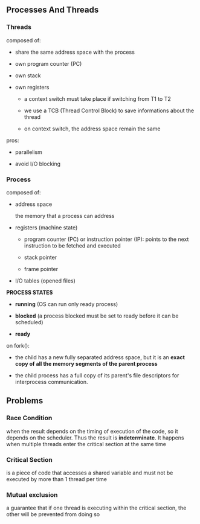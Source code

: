 ## Processes And Threads

### Threads

composed of:

- share the same address space with the process

- own program counter (PC)

- own stack

- own registers
  
  - a context switch must take place if switching from T1 to T2
  
  - we use a TCB (Thread Control Block) to save informations about the thread
  
  - on context switch, the address space remain the same

pros:

- parallelism

- avoid I/O blocking

### Process

composed of:

- address space
  
  the memory that a process can address

- registers (machine state)
  
  - program counter (PC) or instruction pointer (IP): points to the next instruction to be fetched and executed
  
  - stack pointer
  
  - frame pointer

- I/O tables (opened files)

**PROCESS STATES**

- **running** (OS can run only ready process)

- **blocked** (a process blocked must be set to ready before it can be scheduled)

- **ready**

on fork():

- the child has a new fully separated address space, but it is an **exact copy of all the memory segments of the parent process**

- the child process has a full copy of its parent's file descriptors for interprocess communication.

## Problems

### Race Condition

when the result depends on the timing of execution of the code, so it depends on the scheduler. Thus the result is **indeterminate**. It happens when multiple threads enter the critical section at the same time

### Critical Section

is a piece of code that accesses a shared variable and must not be executed by more than 1 thread per time

### Mutual exclusion

a guarantee that if one thread is executing within the critical section, the other will be prevented from doing so
